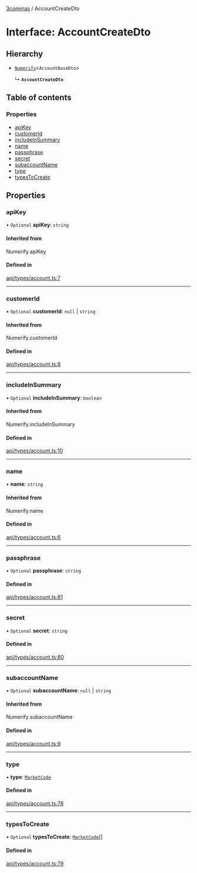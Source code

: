 [3commas](../README.md) / AccountCreateDto

# Interface: AccountCreateDto

## Hierarchy

- [`Numerify`](../README.md#numerify)\<`AccountBaseDto`\>

  ↳ **`AccountCreateDto`**

## Table of contents

### Properties

- [apiKey](AccountCreateDto.md#apikey)
- [customerId](AccountCreateDto.md#customerid)
- [includeInSummary](AccountCreateDto.md#includeinsummary)
- [name](AccountCreateDto.md#name)
- [passphrase](AccountCreateDto.md#passphrase)
- [secret](AccountCreateDto.md#secret)
- [subaccountName](AccountCreateDto.md#subaccountname)
- [type](AccountCreateDto.md#type)
- [typesToCreate](AccountCreateDto.md#typestocreate)

## Properties

### apiKey

• `Optional` **apiKey**: `string`

#### Inherited from

Numerify.apiKey

#### Defined in

[api/types/account.ts:7](https://github.com/ozum/3commas/blob/a66959b/src/api/types/account.ts#L7)

---

### customerId

• `Optional` **customerId**: `null` \| `string`

#### Inherited from

Numerify.customerId

#### Defined in

[api/types/account.ts:8](https://github.com/ozum/3commas/blob/a66959b/src/api/types/account.ts#L8)

---

### includeInSummary

• `Optional` **includeInSummary**: `boolean`

#### Inherited from

Numerify.includeInSummary

#### Defined in

[api/types/account.ts:10](https://github.com/ozum/3commas/blob/a66959b/src/api/types/account.ts#L10)

---

### name

• **name**: `string`

#### Inherited from

Numerify.name

#### Defined in

[api/types/account.ts:6](https://github.com/ozum/3commas/blob/a66959b/src/api/types/account.ts#L6)

---

### passphrase

• `Optional` **passphrase**: `string`

#### Defined in

[api/types/account.ts:81](https://github.com/ozum/3commas/blob/a66959b/src/api/types/account.ts#L81)

---

### secret

• `Optional` **secret**: `string`

#### Defined in

[api/types/account.ts:80](https://github.com/ozum/3commas/blob/a66959b/src/api/types/account.ts#L80)

---

### subaccountName

• `Optional` **subaccountName**: `null` \| `string`

#### Inherited from

Numerify.subaccountName

#### Defined in

[api/types/account.ts:9](https://github.com/ozum/3commas/blob/a66959b/src/api/types/account.ts#L9)

---

### type

• **type**: [`MarketCode`](../README.md#marketcode)

#### Defined in

[api/types/account.ts:78](https://github.com/ozum/3commas/blob/a66959b/src/api/types/account.ts#L78)

---

### typesToCreate

• `Optional` **typesToCreate**: [`MarketCode`](../README.md#marketcode)[]

#### Defined in

[api/types/account.ts:79](https://github.com/ozum/3commas/blob/a66959b/src/api/types/account.ts#L79)
